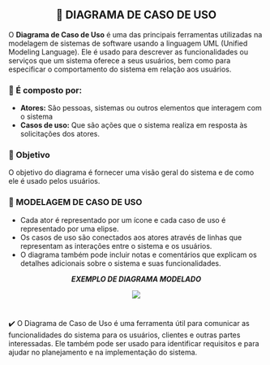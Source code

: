 <div align="center">

## 📝 DIAGRAMA DE CASO DE USO 

</div>

O **Diagrama de Caso de Uso** é uma das principais ferramentas utilizadas na modelagem de sistemas de software usando a linguagem UML (Unified Modeling Language). Ele é usado para descrever as funcionalidades ou serviços que um sistema oferece a seus usuários, bem como para especificar o comportamento do sistema em relação aos usuários.

### 📍 É composto por:
- **Atores:** São pessoas, sistemas ou outros elementos que interagem com o sistema 
- **Casos de uso:** Que são ações que o sistema realiza em resposta às solicitações dos atores.

### 📍 Objetivo
 O objetivo do diagrama é fornecer uma visão geral do sistema e de como ele é usado pelos usuários.


### 📍 MODELAGEM DE CASO DE USO 
- Cada ator é representado por um ícone e cada caso de uso é representado por uma elipse. 
- Os casos de uso são conectados aos atores através de linhas que representam as interações entre o sistema e os usuários. 
- O diagrama também pode incluir notas e comentários que explicam os detalhes adicionais sobre o sistema e suas funcionalidades.

 <div align="center">

 ***EXEMPLO DE DIAGRAMA MODELADO***

 <img src="https://encrypted-tbn0.gstatic.com/images?q=tbn:ANd9GcQssTb-aOA2Of6bRYRCekL2BLDJUD4DZ0NMKO8kqlzvKaFuzeUUbSpM6HBO6lbYZIkqIbM&usqp=CAU">

 </div>

#

✔️ O Diagrama de Caso de Uso é uma ferramenta útil para comunicar as funcionalidades do sistema para os usuários, clientes e outras partes interessadas. Ele também pode ser usado para identificar requisitos e para ajudar no planejamento e na implementação do sistema.

